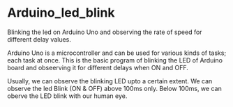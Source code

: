 # Arduino_led_blink
Blinking the led on Arduino Uno and observing the rate of speed for different delay values.

Arduino Uno is a microcontroller and can be used for various kinds of tasks; each task at once.
This is the basic program of blinking the LED of Arduino board and obseerving it for different delays when ON and OFF.

Usually, we can observe the blinking LED upto a certain extent. We can observe the led Blink (ON & OFF) above 100ms only. Below 100ms, we can oberve the LED blink with our human eye.
